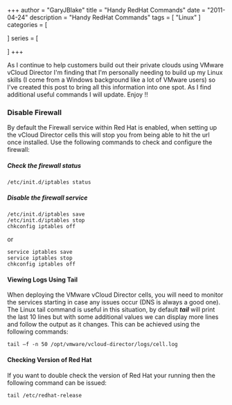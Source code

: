 +++
author = "GaryJBlake"
title = "Handy RedHat Commands"
date = "2011-04-24"
description = "Handy RedHat Commands"
tags = [
    "Linux"
]
categories = [
    
]
series = [

]
+++

As I continue to help customers build out their private clouds using VMware vCloud Director I'm finding that I'm personally needing to build up my Linux skills (I come from a Windows background like a lot of VMware users) so I've created this post to bring all this information into one spot. As I find additional useful commands I will update. Enjoy !!

### Disable Firewall

By default the Firewall service within Red Hat is enabled, when setting up the vCloud Director cells this will stop you from being able to hit the url once installed. Use the following commands to check and configure the firewall:

##### Check the firewall status
```
/etc/init.d/iptables status
```

##### Disable the firewall service
```
/etc/init.d/iptables save
/etc/init.d/iptables stop
chkconfig iptables off
```
or
```
service iptables save
service iptables stop
chkconfig iptables off
```

#### Viewing Logs Using Tail

When deploying the VMware vCloud Director cells, you will need to monitor the services starting in case any issues occur (DNS is always a good one). The Linux tail command is useful in this situation, by default ***tail*** will print the last 10 lines but with some additional values we can display more lines and follow the output as it changes. This can be achieved using the following commands:

```
tail –f -n 50 /opt/vmware/vcloud-director/logs/cell.log
```

#### Checking Version of Red Hat
If you want to double check the version of Red Hat your running then the following command can be issued:

```
tail /etc/redhat-release
```